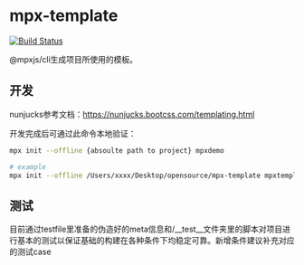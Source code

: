 # mpx-template

[![Build Status](https://travis-ci.org/mpx-ecology/mpx-template.svg?branch=master)](https://travis-ci.org/mpx-ecology/mpx-template)

@mpxjs/cli生成项目所使用的模板。

## 开发

nunjucks参考文档：https://nunjucks.bootcss.com/templating.html

开发完成后可通过此命令本地验证：

```bash
mpx init --offline {absoulte path to project} mpxdemo

# example
mpx init --offline /Users/xxxx/Desktop/opensource/mpx-template mpxtemplatedemo
```

## 测试

目前通过testfile里准备的伪造好的meta信息和/__test__文件夹里的脚本对项目进行基本的测试以保证基础的构建在各种条件下均稳定可靠。新增条件建议补充对应的测试case
